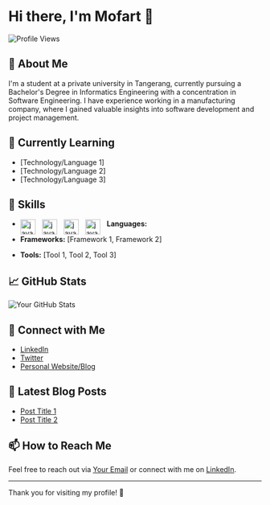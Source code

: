 # Hi there, I'm Mofart 👋

![Profile Views](https://komarev.com/ghpvc/?username=skrulleps&color=blue)

## 🚀 About Me
I'm a student at a private university in Tangerang, currently pursuing a Bachelor's Degree in Informatics Engineering with a concentration in Software Engineering. I have experience working in a manufacturing company, where I gained valuable insights into software development and project management.

## 🌱 Currently Learning
- [Technology/Language 1]
- [Technology/Language 2]
- [Technology/Language 3]

## 💼 Skills
- **Languages:**
  <img align="left" alt="java" width="30px" style="padding-right:10px;" src="https://cdn.jsdelivr.net/gh/devicons/devicon@latest/icons/javascript/javascript-plain.svg" />
  <img align="left" alt="java" width="30px" style="padding-right:10px;" src="https://cdn.jsdelivr.net/gh/devicons/devicon@latest/icons/java/java-plain.svg" />
  <img align="left" alt="java" width="30px" style="padding-right:10px;" src="https://cdn.jsdelivr.net/gh/devicons/devicon@latest/icons/mysql/mysql-original.svg" />
  <img align="left" alt="java" width="30px" style="padding-right:10px;" src="https://cdn.jsdelivr.net/gh/devicons/devicon@latest/icons/php/php-original.svg" />
  
- **Frameworks:** [Framework 1, Framework 2]
- **Tools:** [Tool 1, Tool 2, Tool 3]

## 📈 GitHub Stats
![Your GitHub Stats](https://github-readme-stats.vercel.app/api?username=skrulleps&show_icons=true&theme=radical)

## 🔗 Connect with Me
- [LinkedIn](https://www.linkedin.com/in/yourprofile/)
- [Twitter](https://twitter.com/yourprofile)
- [Personal Website/Blog](https://yourwebsite.com)

## 📝 Latest Blog Posts
<!-- Add your latest blog posts here -->
- [Post Title 1](link-to-your-post)
- [Post Title 2](link-to-your-post)

## 📫 How to Reach Me
Feel free to reach out via [Your Email](mailto:youremail@example.com) or connect with me on [LinkedIn](https://www.linkedin.com/in/yourprofile/).

---

Thank you for visiting my profile! 🚀
